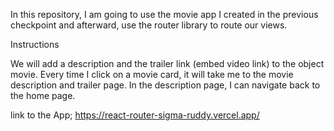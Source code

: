 In this repository, I am going to use the movie app I created in the previous checkpoint and afterward, use the router library to route our views.

Instructions

We will add a description and the trailer link (embed video link) to the object movie.
Every time I click on a movie card, it will take me to the movie description and trailer page.
In the description page, I can navigate back to the home page.

link to the App; https://react-router-sigma-ruddy.vercel.app/